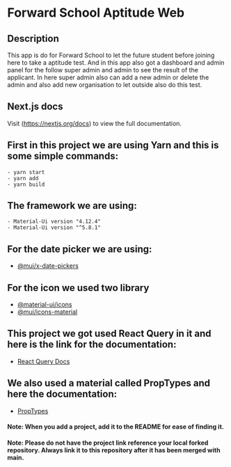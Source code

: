 # Forward School Aptitude Web

## Description

This app is do for Forward School to let the future student before joining here to take a aptitude test.
And in this app also got a dashboard and admin panel for the follow super admin and admin to see the result of the applicant.
In here super admin also can add a new admin or delete the admin and also add new organisation to let outside also do this test. 

## Next.js docs

Visit (https://nextjs.org/docs) to view the full documentation.

## First in this project we are using Yarn and this is some simple commands:

```
- yarn start
- yarn add
- yarn build
``` 

## The framework we are using:

```
- Material-Ui version "4.12.4"
- Material-Ui version "^5.8.1"
```

## For the date picker we are using: 
* [@mui/x-date-pickers](https://www.npmjs.com/package/@mui/x-date-pickers)

## For the icon we used two library 

* [@material-ui/icons](https://v4.mui.com/components/material-icons/)
* [@mui/icons-material](https://mui.com/zh/material-ui/material-icons/)


## This project we got used React Query in it and here is the link for the documentation:

* [React Query Docs](https://react-query-v3.tanstack.com/)

## We also used a material called PropTypes and here the documentation:

* [PropTypes](https://www.npmjs.com/package/prop-types)

#### Note: When you add a project, add it to the README for ease of finding it.
#### Note: Please do not have the project link reference your local forked repository. Always link it to this repository after it has been merged with main.
